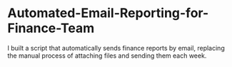 # Automated-Email-Reporting-for-Finance-Team
I built a script that automatically sends finance reports by email, replacing the manual process of attaching files and sending them each week.

